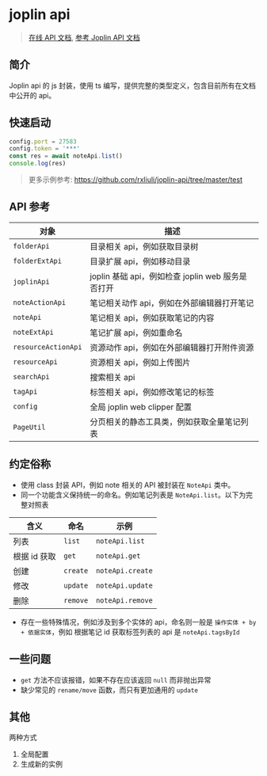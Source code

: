 # joplin api

> [在线 API 文档](https://rxliuli.com/joplin-api), [参考 Joplin API 文档](https://joplinapp.org/api/)

## 简介

Joplin api 的 js 封装，使用 ts 编写，提供完整的类型定义，包含目前所有在文档中公开的 api。

## 快速启动

```ts
config.port = 27583
config.token = '***'
const res = await noteApi.list()
console.log(res)
```

> 更多示例参考: <https://github.com/rxliuli/joplin-api/tree/master/test>

## API 参考

| 对象                | 描述                                              |
| ------------------- | ------------------------------------------------- |
| `folderApi`         | 目录相关 api，例如获取目录树                      |
| `folderExtApi`      | 目录扩展 api，例如移动目录                        |
| `joplinApi`         | joplin 基础 api，例如检查 joplin web 服务是否打开 |
| `noteActionApi`     | 笔记相关动作 api，例如在外部编辑器打开笔记        |
| `noteApi`           | 笔记相关 api，例如获取笔记的内容                  |
| `noteExtApi`        | 笔记扩展 api，例如重命名                          |
| `resourceActionApi` | 资源动作 api，例如在外部编辑器打开附件资源        |
| `resourceApi`       | 资源相关 api，例如上传图片                        |
| `searchApi`         | 搜索相关 api                                      |
| `tagApi`            | 标签相关 api，例如修改笔记的标签                  |
| `config`            | 全局 joplin web clipper 配置                      |
| `PageUtil`          | 分页相关的静态工具类，例如获取全量笔记列表        |

## 约定俗称

- 使用 class 封装 API，例如 note 相关的 API 被封装在 `NoteApi` 类中。
- 同一个功能含义保持统一的命名。例如笔记列表是 `NoteApi.list`。以下为完整对照表

| 含义         | 命名     | 示例             |
| ------------ | -------- | ---------------- |
| 列表         | `list`   | `noteApi.list`   |
| 根据 id 获取 | `get`    | `noteApi.get`    |
| 创建         | `create` | `noteApi.create` |
| 修改         | `update` | `noteApi.update` |
| 删除         | `remove` | `noteApi.remove` |

- 存在一些特殊情况，例如涉及到多个实体的 api，命名则一般是 `操作实体 + by + 依据实体`，例如 根据笔记 id 获取标签列表的 api 是 `noteApi.tagsById`

## 一些问题

- `get` 方法不应该报错，如果不存在应该返回 `null` 而非抛出异常
- 缺少常见的 `rename/move` 函数，而只有更加通用的 `update`

## 其他

两种方式

1. 全局配置
2. 生成新的实例
